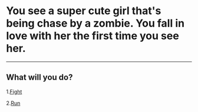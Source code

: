 # You see a super cute girl that's being chase by a zombie. You fall in love with her the first time you see her.

---
## What will you do? 
1.[Fight](../bad-end.mc)

2.[Run](stay-home.md)